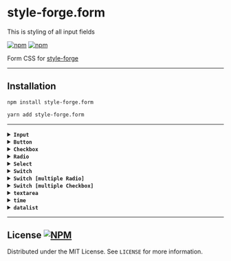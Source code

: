 # style-forge.form
This is styling of all input fields

[![npm](https://img.shields.io/npm/v/style-forge.form)][npm-link]
[![npm](https://img.shields.io/npm/dm/style-forge.form)][npm-link]

Form CSS for [style-forge](https://www.npmjs.com/package/style-forge)

<hr />

## Installation
```bash
npm install style-forge.form
```
```bash
yarn add style-forge.form
```

<hr />

<details>
<summary><strong><code>Input</code></strong></summary>

```html
<div class="input">
  <input type="text" placeholder="text" />
  <label>text</label>
  <span class="shape"></span>
</div>
```
```html
<div class="input">
  <input type="search" placeholder="search" />
  <label>search</label>
  <span class="shape"></span>
</div>
```
```html
<div class="input">
  <input type="email" placeholder="email" />
  <label>email</label>
  <span class="shape"></span>
</div>
```
```html
<div class="input">
  <input type="number" placeholder="number" />
  <label>number</label>
  <span class="shape"></span>
</div>
```
```html
<div class="input">
  <input type="password" placeholder="password" autocomplete="off" />
  <label>password</label>
  <span class="shape"></span>
</div>
```
```html
<div class="input">
  <input type="tel" placeholder="tel" />
  <label>tel</label>
  <span class="shape"></span>
</div>
```
```html
<div class="input">
  <input type="url" placeholder="url" />
  <label>url</label>
  <span class="shape"></span>
</div>
```
```html
<input type="color" />
```
```html
<input type="file" />
```
```html
<input type="image" src="" alt="" />
```
```html
<input type="range" />
```

Loading
```html
<div class="input">
  <input type="text" placeholder="text" loading />
  <label>text</label>
  <span class="shape"></span>
</div>
```

Required
```html
<div class="input">
  <input type="text" placeholder="text" required />
  <label>text</label>
  <span class="shape"></span>
</div>
```

Readonly
```html
<div class="input">
  <input type="text" placeholder="text" value="Text readonly" readonly />
  <label>text</label>
  <span class="shape"></span>
</div>
```

Disabled
```html
<div class="input">
  <input type="text" placeholder="text" value="Text disabled" disabled />
  <label>text</label>
  <span class="shape"></span>
</div>
```

Error
```html
<div class="input error">
  <input type="text" placeholder="text" required />
  <label>text</label>
  <span class="shape"></span>
</div>
<div class="error">This input needed fill</div>
```
</details>

<details>
<summary><strong><code>Button</code></strong></summary>

```html
<input class="button" type="button" value="button" />
```
```html
<input class="button" type="reset" />
```
```html
<input class="button" type="submit" />
```
```html
<button class="button" type="button">button</button>
```
```html
<button class="button" type="submit">submit</button>
```
```html
<button class="button" type="reset">reset</button>
```

Loading
```html
<input class="button" type="button" value="button" loading />
```
```html
<button class="button" type="button" loading>button</button>
```

Disabled
```html
<input class="button" type="button" value="button" disabled />
```
```html
<button class="button" type="button" disabled>button</button>
```
</details>

<details>
<summary><strong><code>Checkbox</code></strong></summary>

```html
<label class="checkbox">
  <input type="checkbox" checked>
  Text
</label>
```

Loading
```html
<label class="checkbox" loading>
  <input type="checkbox" checked>
  Text
</label>
```

Disabled
```html
<label class="checkbox">
  <input type="checkbox" checked disabled>
  Text
</label>
```
</details>

<details>
<summary><strong><code>Radio</code></strong></summary>

```html
<label class="radio">
  <input type="radio" name="radio" checked />
  First
</label>
<label class="radio">
  <input type="radio" name="radio" disabled />
  Second
</label>
```

Loading
```html
<label class="radio" loading>
  <input type="radio" name="radio" checked />
  First
</label>
<label class="radio">
  <input type="radio" name="radio" disabled />
  Second
</label>
```
</details>

<details>
<summary><strong><code>Select</code></strong></summary>

```html
<select class="select">
  <option value="o1" disabled>First</option>
  <option value="o2">Second</option>
  <option value="o3">Third</option>
  <option value="o4">Fourth</option>
</select>
```

Loading
```html
<select class="select" loading>
  <option value="o1" disabled>First</option>
  <option value="o2">Second</option>
  <option value="o3">Third</option>
  <option value="o4">Fourth</option>
</select>
```

Disabled
```html
<select class="select" disabled>
  <option value="o1">First</option>
  <option value="o2">Second</option>
  <option value="o3">Third</option>
  <option value="o4">Fourth</option>
</select>
```

Multiple
```html
<select class="select" multiple>
  <option value="o1" disabled>First</option>
  <option value="o2">Second</option>
  <option value="o3">Third</option>
  <option value="o4">Fourth</option>
</select>
```

Group
```html
<select class="select">
  <optgroup label="Group One" disabled>
    <option value="o1">First</option>
    <option value="o2">Second</option>
  </optgroup>
  <optgroup label="Group Two">
    <option value="o3" disabled>Third</option>
    <option value="o4">Fourth</option>
  </optgroup>
</select>
```
</details>

<details>
<summary><strong><code>Switch</code></strong></summary>

```html
<label class="switch">
  <input type="checkbox" checked>
  Remember me
</label>
```

Loading
```html
<label class="switch" loading>
  <input type="checkbox" checked>
  Remember me
</label>
```
</details>

<details>
<summary><strong><code>Switch [multiple Radio]</code></strong></summary>

```html
<div class="switch" multiple>
  <div class="switch-toggle">
    <label><input name="state" type="radio" /><span>-1</span></label>
    <label><input name="state" type="radio" /><span>Off</span></label>
    <label disabled><input name="state" type="radio" checked disabled /><span>Default</span></label>
    <label><input name="state" type="radio" /><span>On</span></label>
  </div>
  <div class="switch-label">triple and more...</div>
</div>
```

Vertical
```html
<div class="switch" multiple>
  <div class="switch-toggle" vert>
    <label><input name="state" type="radio" /><span>-1</span></label>
    <label><input name="state" type="radio" /><span>Off</span></label>
    <label disabled><input name="state" type="radio" checked disabled /><span>Default</span></label>
    <label><input name="state" type="radio" /><span>On</span></label>
  </div>
  <div class="switch-label">triple and more...</div>
</div>
```

Loading
```html
<div class="switch" multiple>
  <div class="switch-toggle" loading>
    <label><input name="state" type="radio" /><span>-1</span></label>
    <label><input name="state" type="radio" /><span>Off</span></label>
    <label disabled><input name="state" type="radio" checked disabled /><span>Default</span></label>
    <label><input name="state" type="radio" /><span>On</span></label>
  </div>
  <div class="switch-label">triple and more...</div>
</div>
```
</details>

<details>
<summary><strong><code>Switch [multiple Checkbox]</code></strong></summary>

```html
<div class="switch" multiple>
  <div class="switch-toggle">
    <label><input name="state" type="checkbox" /><span>-1</span></label>
    <label><input name="state" type="checkbox" /><span>Off</span></label>
    <label disabled><input name="state" type="checkbox" disabled /><span>Default</span></label>
    <label><input name="state" type="checkbox" /><span>On</span></label>
  </div>
  <div class="switch-label">triple and more...</div>
</div>
```

Vertical
```html
<div class="switch" multiple>
  <div class="switch-toggle" vert>
    <label><input name="state" type="checkbox" /><span>-1</span></label>
    <label><input name="state" type="checkbox" /><span>Off</span></label>
    <label disabled><input name="state" type="checkbox" disabled /><span>Default</span></label>
    <label><input name="state" type="checkbox" /><span>On</span></label>
  </div>
  <div class="switch-label">triple and more...</div>
</div>
```

Loading
```html
<div class="switch" multiple>
  <div class="switch-toggle" loading>
    <label><input name="state" type="checkbox" /><span>-1</span></label>
    <label><input name="state" type="checkbox" /><span>Off</span></label>
    <label disabled><input name="state" type="checkbox" disabled /><span>Default</span></label>
    <label><input name="state" type="checkbox" /><span>On</span></label>
  </div>
  <div class="switch-label">triple and more...</div>
</div>
```
</details>

<details>
<summary><strong><code>textarea</code></strong></summary>

```html
<textarea class="textarea" placeholder="textarea"></textarea>
```

Required
```html
<textarea class="textarea" placeholder="textarea" required></textarea>
```

Readonly
```html
<textarea class="textarea" placeholder="textarea readonly" readonly></textarea>
```

Disabled
```html
<textarea class="textarea" placeholder="textarea disabled" disabled></textarea>
```

Loading
```html
<textarea class="textarea" placeholder="textarea disabled" loading></textarea>
```
</details>

<details>
<summary><strong><code>time</code></strong></summary>

```html
<div class="input">
  <input type="time" value="01:00" />
  <label>time</label>
  <span class="shape"></span>
</div>
```
```html
<div class="input">
  <input type="week" value="2023-W01" />
  <label>week</label>
  <span class="shape"></span>
</div>
```
```html
<div class="input">
  <input type="month" value="2023-01" />
  <label>month</label>
  <span class="shape"></span>
</div>
```
```html
<div class="input">
  <input type="date" value="2023-01-01" />
  <label>date</label>
  <span class="shape"></span>
</div>
```
```html
<div class="input">
  <input type="datetime-local" value="2023-01-01T01:00" />
  <label>datetime-local</label>
  <span class="shape"></span>
</div>
```
</details>

<details>
<summary><strong><code>datalist</code></strong></summary>

```html
<div class="input">
  <input list="browsers" name="browser" placeholder="browsers" />
  <label>browsers</label>
  <span class="shape"></span>
  <datalist id="browsers">
    <option label="IE">Internet Explorer</option>
    <option label="FF">Firefox</option>
    <option label="Chrome">Google</option>
    <option label="Opera">Mini</option>
    <option label="Safari">Apple</option>
  </datalist>
</div>
```
</details>

<hr />

## License [![NPM](https://img.shields.io/npm/l/style-forge.form)](https://github.com/Sarmaged/style-forge.form/blob/main/LICENSE)

Distributed under the MIT License. See `LICENSE` for more information.

[npm-link]: https://www.npmjs.com/package/style-forge.form
[github-link]: https://github.com/Sarmaged/style-forge.form
